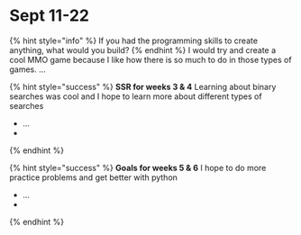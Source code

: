 # Sept 11-22

{% hint style="info" %}
If you had the programming skills to create anything, what would you build?
{% endhint %}
I would try and create a cool MMO game because I like how there is so much to do in those types of games.
...

{% hint style="success" %}
**SSR for weeks 3 & 4**
Learning about binary searches was cool and I hope to learn more about different types of searches
* ...
*
{% endhint %}

{% hint style="success" %}
**Goals for weeks 5 & 6**
I hope to do more practice problems and get better with python
* ...
*
{% endhint %}
